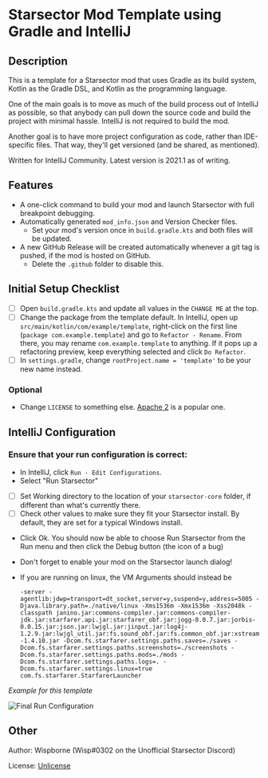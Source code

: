 # Starsector Mod Template using Gradle and IntelliJ

## Description

This is a template for a Starsector mod that uses Gradle as its build system, Kotlin as the Gradle DSL, and Kotlin as the programming language.

One of the main goals is to move as much of the build process out of IntelliJ as possible, so that anybody can pull down the source code and build the project with minimal hassle. IntelliJ is not required to build the mod.

Another goal is to have more project configuration as code, rather than IDE-specific files. That way, they'll get versioned (and be shared, as mentioned).

Written for IntelliJ Community. Latest version is 2021.1 as of writing.

## Features

- A one-click command to build your mod and launch Starsector with full breakpoint debugging.
- Automatically generated `mod_info.json` and Version Checker files.
  - Set your mod's version once in `build.gradle.kts` and both files will be updated.
- A new GitHub Release will be created automatically whenever a git tag is pushed, if the mod is hosted on GitHub.
  - Delete the `.github` folder to disable this.

## Initial Setup Checklist

- [ ] Open `build.gradle.kts` and update all values in the `CHANGE ME` at the top.
- [ ] Change the package from the template default. In IntelliJ, open up `src/main/kotlin/com/example/template`, right-click on the first line (`package com.example.template`) and go to `Refactor - Rename`. From there, you may rename `com.example.template` to anything. If it pops up a refactoring preview, keep everything selected and click `Do Refactor`. 
- [ ] In `settings.gradle`, change `rootProject.name = 'template'` to be your new name instead.
  
### Optional

- Change `LICENSE` to something else. [Apache 2](https://tldrlegal.com/license/apache-license-2.0-(apache-2.0)) is a popular one.

## IntelliJ Configuration

### Ensure that your run configuration is correct:

- In IntelliJ, click `Run - Edit Configurations`.
- Select "Run Starsector"
- [ ] Set Working directory to the location of your `starsector-core` folder, if different than what's currently there.
- [ ] Check other values to make sure they fit your Starsector install. By default, they are set for a typical Windows install.
- Click Ok. You should now be able to choose Run Starsector from the Run menu and then click the Debug button (the icon of a bug) 
- Don't forget to enable your mod on the Starsector launch dialog!
- If you are running on linux, the VM Arguments should instead be
  
  ```-server -agentlib:jdwp=transport=dt_socket,server=y,suspend=y,address=5005 -Djava.library.path=./native/linux -Xms1536m -Xmx1536m -Xss2048k -classpath janino.jar:commons-compiler.jar:commons-compiler-jdk.jar:starfarer.api.jar:starfarer_obf.jar:jogg-0.0.7.jar:jorbis-0.0.15.jar:json.jar:lwjgl.jar:jinput.jar:log4j-1.2.9.jar:lwjgl_util.jar:fs.sound_obf.jar:fs.common_obf.jar:xstream-1.4.10.jar -Dcom.fs.starfarer.settings.paths.saves=./saves -Dcom.fs.starfarer.settings.paths.screenshots=./screenshots -Dcom.fs.starfarer.settings.paths.mods=./mods -Dcom.fs.starfarer.settings.paths.logs=. -Dcom.fs.starfarer.settings.linux=true com.fs.starfarer.StarfarerLauncher```

*Example for this template*

![Final Run Configuration](screenshots/runConfig.png "Final Run Configuration")

## Other

Author: Wispborne (Wisp#0302 on the Unofficial Starsector Discord)

License: [Unlicense](https://github.com/davidwhitman/starsector-mod-template/blob/master/LICENSE)
